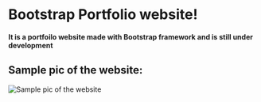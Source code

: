 # Bootstrap Portfolio website!
<h4>It is a portfoilo website made with Bootstrap framework and is still under development</h4>
<h2>Sample pic of the website:</h2>
<img src="https://github.com/Sachin-M-at-git/Portfolio-website/assets/154078069/070a1133-84c0-4c8b-a7c5-768652b888e0" alt="Sample pic of the website">
